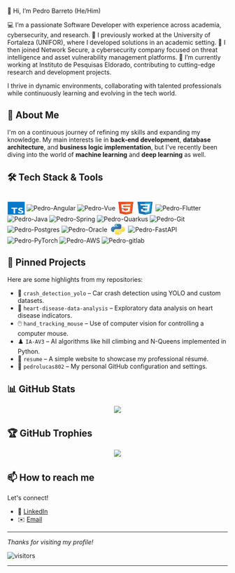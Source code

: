 👋 Hi, I’m Pedro Barreto (He/Him)

💻 I’m a passionate Software Developer with experience across academia, cybersecurity, and research.
🔹 I previously worked at the University of Fortaleza (UNIFOR), where I developed solutions in an academic setting.
🔹 I then joined Network Secure, a cybersecurity company focused on threat intelligence and asset vulnerability management platforms.
🔹 I’m currently working at Instituto de Pesquisas Eldorado, contributing to cutting-edge research and development projects.

I thrive in dynamic environments, collaborating with talented professionals while continuously learning and evolving in the tech world.

## 🚀 About Me

I'm on a continuous journey of refining my skills and expanding my knowledge. My main interests lie in **back-end development**, **database architecture**, and **business logic implementation**, but I've recently been diving into the world of **machine learning** and **deep learning** as well.


## 🛠️ Tech Stack & Tools

<div style="display: inline_block"><br>
    <img align="center" alt="Pedro-Ts" height="30" width="40" src="https://raw.githubusercontent.com/devicons/devicon/master/icons/typescript/typescript-plain.svg">
    <img align="center" alt="Pedro-Angular" height="30" width="40" src="https://cdn.jsdelivr.net/gh/devicons/devicon/icons/angularjs/angularjs-original.svg">
    <img align="center" alt="Pedro-Vue" height="30" width="40" src="https://cdn.jsdelivr.net/gh/devicons/devicon/icons/vuejs/vuejs-original.svg">
    <img align="center" alt="Pedro-HTML" height="30" width="40" src="https://raw.githubusercontent.com/devicons/devicon/master/icons/html5/html5-original.svg">
    <img align="center" alt="Pedro-CSS" height="30" width="40" src="https://raw.githubusercontent.com/devicons/devicon/master/icons/css3/css3-original.svg">
    <img align="center" alt="Pedro-Flutter" height="30" width="40" src="https://cdn.jsdelivr.net/gh/devicons/devicon/icons/flutter/flutter-original.svg" />
    <img align="center" alt="Pedro-Java" height="30" width="40" src="https://cdn.jsdelivr.net/gh/devicons/devicon/icons/java/java-original.svg">
    <img align="center" alt="Pedro-Spring" height="30" width="40" src="https://cdn.jsdelivr.net/gh/devicons/devicon/icons/spring/spring-original.svg" />
    <img align="center" alt="Pedro-Quarkus" height="30" width="40" src="https://cdn.jsdelivr.net/gh/devicons/devicon/icons/redhat/redhat-original.svg" />
    <img align="center" alt="Pedro-Git" height="30" width="40" src="https://cdn.jsdelivr.net/gh/devicons/devicon/icons/git/git-original.svg" />
    <img align="center" alt="Pedro-Postgres" height="30" width="40" src="https://cdn.jsdelivr.net/gh/devicons/devicon/icons/postgresql/postgresql-original.svg" />
    <img align="center" alt="Pedro-Oracle" height="30" width="40" src="https://cdn.jsdelivr.net/gh/devicons/devicon/icons/oracle/oracle-original.svg" />
    <img align="center" alt="Pedro-Python" height="30" width="40" src="https://raw.githubusercontent.com/devicons/devicon/master/icons/python/python-original.svg">
    <img align="center" alt="Pedro-FastAPI" height="30" width="40" src="https://cdn.jsdelivr.net/gh/devicons/devicon/icons/fastapi/fastapi-original.svg" />
    <img align="center" alt="Pedro-PyTorch" height="30" width="40" src="https://cdn.jsdelivr.net/gh/devicons/devicon/icons/pytorch/pytorch-original.svg" />
    <img align="center" alt="Pedro-AWS" height="30" width="40" src="https://upload.wikimedia.org/wikipedia/commons/9/93/Amazon_Web_Services_Logo.svg" />
    <img align="center" alt="Pedro-gitlab" height="40" width="40" src="https://cdn.jsdelivr.net/gh/devicons/devicon/icons/gitlab/gitlab-original.svg" />
</div>


## 📌 Pinned Projects

Here are some highlights from my repositories:

- 🎯 `crash_detection_yolo` – Car crash detection using YOLO and custom datasets.
- 🧠 `heart-disease-data-analysis` – Exploratory data analysis on heart disease indicators.
- 🖱️ `hand_tracking_mouse` – Use of computer vision for controlling a computer mouse.
- ♟️ `IA-AV3` – AI algorithms like hill climbing and N-Queens implemented in Python.
- 💼 `resume` – A simple website to showcase my professional résumé.
- 🔧 `pedrolucas802` – My personal GitHub configuration and settings.


## 📊 GitHub Stats

<div align="center">
  <a href="https://github.com/pedrolucas802">
    <img height="180em" src="https://github-readme-stats.vercel.app/api?username=pedrolucas802&show_icons=true&theme=dark&include_all_commits=true&count_private=true"/>
  </a>
</div>


## 🏆 GitHub Trophies

<div align="center">
  <img src="https://github-profile-trophy.vercel.app/?username=pedrolucas802&theme=darkhub&row=1&column=7&margin-w=15&no-frame=true" />
</div>


<!-- ## 📈 Contribution Graph

<div align="center">
  <img src="https://github-readme-activity-graph.vercel.app/graph?username=pedrolucas802&theme=github-dark&area=true&hide_border=true"/>
</div> -->


## 📫 How to reach me

Let's connect!

- 💼 [LinkedIn](https://www.linkedin.com/in/pedro-barreto-4b13541a8/)
- ✉️ [Email](plsb802@gmail.com)

---

_Thanks for visiting my profile!_

![visitors](https://komarev.com/ghpvc/?username=pedrolucas802)

---
